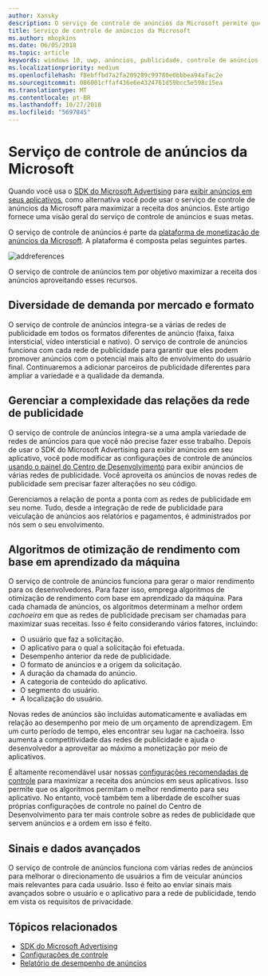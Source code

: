 ```yaml
---
author: Xansky
description: O serviço de controle de anúncios da Microsoft permite que você maximize a receita do anúncio e os recursos de promoção do aplicativo ao exibir anúncios de várias redes de anúncios conhecidas.
title: Serviço de controle de anúncios da Microsoft
ms.author: mhopkins
ms.date: 06/05/2018
ms.topic: article
keywords: windows 10, uwp, anúncios, publicidade, controle de anúncios
ms.localizationpriority: medium
ms.openlocfilehash: f8ebffbd7a2fa209289c99780e0bbbea94afac2e
ms.sourcegitcommit: 086001cffaf436e6e4324761d59bcc5e598c15ea
ms.translationtype: MT
ms.contentlocale: pt-BR
ms.lasthandoff: 10/27/2018
ms.locfileid: "5697845"
---
```

# <a name="microsoft-ad-mediation-service"></a>Serviço de controle de anúncios da Microsoft

Quando você usa o [SDK do Microsoft Advertising](http://aka.ms/ads-sdk-uwp) para [exibir anúncios em seus aplicativos](display-ads-in-your-app.md), como alternativa você pode usar o serviço de controle de anúncios da Microsoft para maximizar a receita dos anúncios. Este artigo fornece uma visão geral do serviço de controle de anúncios e suas metas.

O serviço de controle de anúncios é parte da [plataforma de monetização de anúncios da Microsoft](https://developer.microsoft.com/windows/ad-monetization-platform). A plataforma é composta pelas seguintes partes.

![addreferences](images/ad-mediation-service.png)

O serviço de controle de anúncios tem por objetivo maximizar a receita dos anúncios aproveitando esses recursos.

## <a name="diversity-of-demand-by-market-and-format"></a>Diversidade de demanda por mercado e formato

O serviço de controle de anúncios integra-se a várias de redes de publicidade em todos os formatos diferentes de anúncio (faixa, faixa intersticial, vídeo intersticial e nativo). O serviço de controle de anúncios funciona com cada rede de publicidade para garantir que eles podem promover anúncios com o potencial mais alto de envolvimento do usuário final. Continuaremos a adicionar parceiros de publicidade diferentes para ampliar a variedade e a qualidade da demanda.

## <a name="manage-complexity-of-ad-network-relationships"></a>Gerenciar a complexidade das relações da rede de publicidade  

O serviço de controle de anúncios integra-se a uma ampla variedade de redes de anúncios para que você não precise fazer esse trabalho. Depois de usar o SDK do Microsoft Advertising para exibir anúncios em seu aplicativo, você pode modificar as configurações de controle de anúncios [usando o painel do Centro de Desenvolvimento](../publish/in-app-ads.md#mediation-settings) para exibir anúncios de várias redes de publicidade. Você aproveita os anúncios de novas redes de publicidade sem precisar fazer alterações no seu código.

Gerenciamos a relação de ponta a ponta com as redes de publicidade em seu nome. Tudo, desde a integração de rede de publicidade para veiculação de anúncios aos relatórios e pagamentos, é administrados por nós sem o seu envolvimento.

## <a name="machine-learning-based-yield-optimization-algorithms"></a>Algoritmos de otimização de rendimento com base em aprendizado da máquina

O serviço de controle de anúncios funciona para gerar o maior rendimento para os desenvolvedores. Para fazer isso, emprega algoritmos de otimização de rendimento com base em aprendizado da máquina. Para cada chamada de anúncios, os algoritmos determinam a melhor ordem *cachoeira* em que as redes de publicidade precisam ser chamadas para maximizar suas receitas. Isso é feito considerando vários fatores, incluindo:

* O usuário que faz a solicitação.
* O aplicativo para o qual a solicitação foi efetuada.
* Desempenho anterior da rede de publicidade.
* O formato de anúncios e a origem da solicitação.
* A duração da chamada do anúncio.
* A categoria de conteúdo do aplicativo.
* O segmento do usuário.
* A localização do usuário.

Novas redes de anúncios são incluídas automaticamente e avaliadas em relação ao desempenho por meio de um orçamento de aprendizagem. Em um curto período de tempo, eles encontrar seu lugar na cachoeira. Isso aumenta a competitividade das redes de publicidade e ajuda o desenvolvedor a aproveitar ao máximo a monetização por meio de aplicativos.

É altamente recomendável usar nossas [configurações recomendadas de controle](../publish/in-app-ads.md#mediation-settings) para maximizar a receita dos anúncios em seus aplicativos. Isso permite que os algoritmos permitam o melhor rendimento para seu aplicativo. No entanto, você também tem a liberdade de escolher suas próprias configurações de controle no painel do Centro de Desenvolvimento para ter mais controle sobre as redes de publicidade que servem anúncios e a ordem em isso é feito.

## <a name="rich-data-and-signals"></a>Sinais e dados avançados

O serviço de controle de anúncios funciona com várias redes de anúncios para melhorar o direcionamento de usuários a fim de veicular anúncios mais relevantes para cada usuário. Isso é feito ao enviar sinais mais avançados sobre o usuário e o aplicativo para a rede de publicidade, tendo em vista os requisitos de privacidade.

## <a name="related-topics"></a>Tópicos relacionados

* [SDK do Microsoft Advertising](http://aka.ms/ads-sdk-uwp)
* [Configurações de controle](../publish/in-app-ads.md#mediation-settings)
* [Relatório de desempenho de anúncios](../publish/advertising-performance-report.md)
